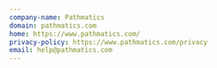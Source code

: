 ```yaml
---
company-name: Pathmatics
domain: pathmatics.com
home: https://www.pathmatics.com/
privacy-policy: https://www.pathmatics.com/privacy
email: help@pathmatics.com
---
```




